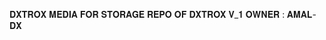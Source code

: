 𝐃𝐗𝐓𝐑𝐎𝐗 𝐌𝐄𝐃𝐈𝐀 𝐅𝐎𝐑 𝐒𝐓𝐎𝐑𝐀𝐆𝐄 𝐑𝐄𝐏𝐎 𝐎𝐅 𝐃𝐗𝐓𝐑𝐎𝐗 𝐕_𝟏 
                                                                   𝐎𝐖𝐍𝐄𝐑 : 𝐀𝐌𝐀𝐋-𝐃𝐗

